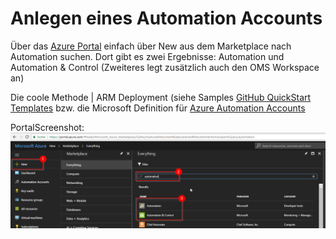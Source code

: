 # Anlegen eines Automation Accounts

Über das [Azure Portal](https://portal.azure.com "Azure Portal Seite") einfach über New aus dem Marketplace nach Automation suchen. Dort gibt es zwei Ergebnisse: Automation und Automation & Control (Zweiteres legt zusätzlich auch den OMS Workspace an)

Die coole Methode | ARM Deployment (siehe Samples [GitHub QuickStart Templates](https://github.com/Azure/azure-quickstart-templates) bzw. die Microsoft Definition für [Azure Automation Accounts](https://docs.microsoft.com/en-us/azure/templates/microsoft.automation/automationaccounts)

PortalScreenshot: ![Screenshot des Azure Portals]

[Screenshot des Azure Portals]: ../Pictures/Demo-Create-an-Automation-Account.png "Powershell Portal"
